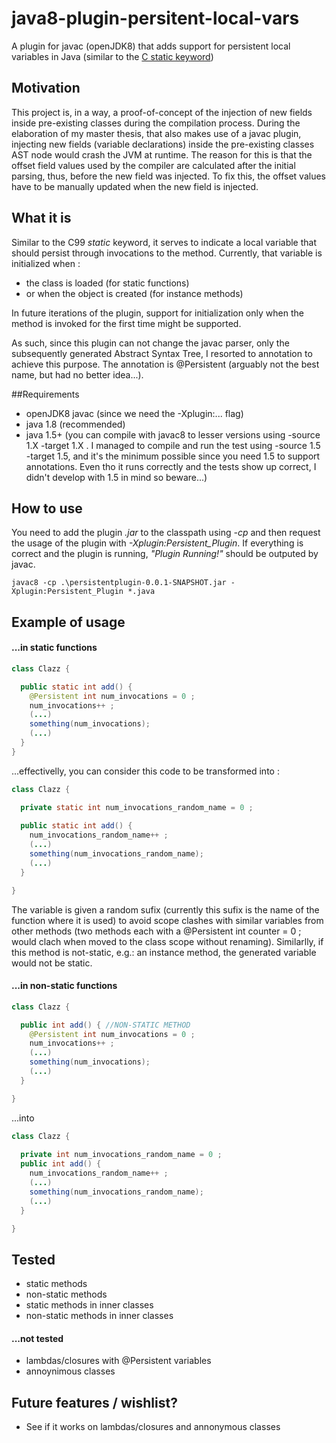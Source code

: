 java8-plugin-persitent-local-vars
=================================

A plugin for javac (openJDK8) that adds support for persistent local variables in Java (similar to the [C static keyword](http://stackoverflow.com/questions/5033627/static-variable-inside-of-a-function-in-c))

## Motivation

This project is, in a way, a proof-of-concept of the injection of new fields inside pre-existing classes during the compilation process.
During the elaboration of my master thesis, that also makes use of a javac plugin, injecting new fields (variable declarations) inside the pre-existing classes AST node would crash the JVM at runtime. The reason for this is that the offset field values used by the compiler are calculated after the initial parsing, thus, before the new field was injected. To fix this, the offset values have to be manually updated when the new field is injected. 

## What it is

Similar to the C99 *static* keyword, it serves to indicate a local variable that should persist through invocations to the method. Currently, that variable is initialized when :

- the class is loaded (for static functions) 
- or when the object is created (for instance methods)

In future iterations of the plugin, support for initialization only when the method is invoked for the first time might be supported.

As such, since this plugin can not change the javac parser, only the subsequently generated Abstract Syntax Tree, I resorted to annotation to achieve this purpose. The annotation is @Persistent (arguably not the best name, but had no better idea...).


##Requirements

- openJDK8 javac (since we need the -Xplugin:... flag)
- java 1.8 (recommended)
- java 1.5+ (you can compile with javac8 to lesser versions using -source 1.X -target 1.X . I managed to compile and run the test using -source 1.5 -target 1.5, and it's the minimum possible since you need 1.5 to support annotations. Even tho it runs correctly and the tests show up correct, I didn't develop with 1.5 in mind so beware...)


## How to use

You need to add the plugin *.jar* to the classpath using *-cp* and then request the usage of the plugin with *-Xplugin:Persistent_Plugin*. If everything is correct and the plugin is running, *"Plugin Running!"* should be outputed by javac.

    javac8 -cp .\persistentplugin-0.0.1-SNAPSHOT.jar -Xplugin:Persistent_Plugin *.java


## Example of usage

#### ...in static functions

```java
class Clazz {

  public static int add() {
    @Persistent int num_invocations = 0 ;
    num_invocations++ ;
    (...)
    something(num_invocations);
    (...)
  }
}  
```     
    
...effectivelly, you can consider this code to be transformed into :

```java
class Clazz {

  private static int num_invocations_random_name = 0 ;
  
  public static int add() {
    num_invocations_random_name++ ;
    (...)
    something(num_invocations_random_name);
    (...)
  }

} 
```   
    
The variable is given a random sufix (currently this sufix is the name of the function where it is used) to avoid scope clashes with similar variables from other methods (two methods each with a @Persistent int counter = 0 ; would clach when moved to the class scope without renaming). Similarlly, if this method is not-static, e.g.: an instance method, the generated variable would not be static.


#### ...in non-static functions

```java
class Clazz {

  public int add() { //NON-STATIC METHOD
    @Persistent int num_invocations = 0 ;
    num_invocations++ ;
    (...)
    something(num_invocations);
    (...)
  }

}    
```
    
...into

```java
class Clazz {
    
  private int num_invocations_random_name = 0 ;
  public int add() {
    num_invocations_random_name++ ;
    (...)
    something(num_invocations_random_name);
    (...)
  }

}  
```  


## Tested

- static methods
- non-static methods
- static methods in inner classes
- non-static methods in inner classes

#### ...not tested

- lambdas/closures with @Persistent variables
- annoynimous classes


## Future features / wishlist?

- See if it works on lambdas/closures and annonymous classes
